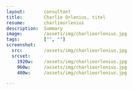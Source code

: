 ```yaml
---
layout:       consultant
title:        Charlie Orlenius, titel
resume:       charlieorlenius
description:  Summary
image:        /assets/img/charlieorlenius.jpg
tags:         ["", ""]
screenshot:
  src:        /assets/img/charlieorlenius.jpg
  srcset:
    1920w:    /assets/img/charlieorlenius.jpg
    960w:     /assets/img/charlieorlenius.jpg
    480w:     /assets/img/charlieorlenius.jpg

---
```


